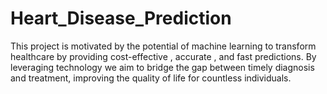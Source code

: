 # Heart_Disease_Prediction
This project is motivated by the potential of machine learning  to transform healthcare by providing cost-effective , accurate , and fast predictions. By leveraging technology we aim to bridge the gap between timely diagnosis and treatment, improving the quality of life for countless individuals.
